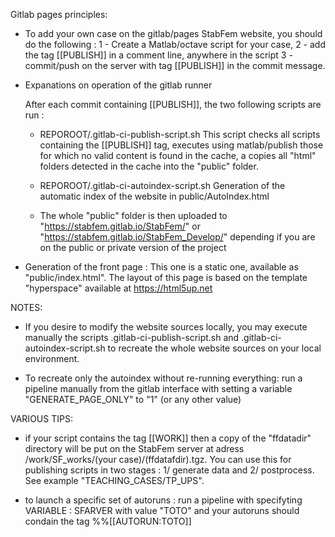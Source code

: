 Gitlab pages principles:

- To add your own case on the gitlab/pages StabFem website, you should do the following :
  1 - Create a Matlab/octave script for your case, 
  2 - add the tag [[PUBLISH]] in a comment line, anywhere in the script
  3 - commit/push on the server with tag [[PUBLISH]] in the commit message.


- Expanations on operation of the gitlab runner

  After each commit containing [[PUBLISH]], the two following scripts are run :
  
  * REPOROOT/.gitlab-ci-publish-script.sh
  	This script checks all scripts containing the [[PUBLISH]] tag, executes using matlab/publish those for 
  	which no valid content is found in the cache, a copies all "html" folders detected in the cache into
 	the "public" folder. 
 
  * REPOROOT/.gitlab-ci-autoindex-script.sh
 	Generation of the automatic index of the website in public/AutoIndex.html
 	
  *	The whole "public" folder is then uploaded to "https://stabfem.gitlab.io/StabFem/" or 
  "https://stabfem.gitlab.io/StabFem_Develop/" depending if you are on the public or private version of the project

- Generation of the front page :
This one is a static one, available as "public/index.html".
The layout of this page is based on the template "hyperspace" available at  https://html5up.net

 
NOTES: 

-   If you desire to modify the website sources locally, you may execute manually the scripts 
    .gitlab-ci-publish-script.sh and .gitlab-ci-autoindex-script.sh
    to recreate the whole website sources on your local environment.

-  To recreate only the autoindex without re-running everything: run a pipeline manually 
   from the gitlab interface with setting a variable "GENERATE_PAGE_ONLY" to "1" (or any other value)
 
VARIOUS TIPS:

- if your script contains the tag [[WORK]] then a copy of the "ffdatadir" directory will be put
on the StabFem server at adress /work/SF_works/(your case)/(ffdatafdir).tgz. You can use this for publishing
scripts in two stages : 1/ generate data and 2/ postprocess. See example "TEACHING_CASES/TP_UPS".

- to launch a specific set of autoruns : run a pipeline with specifyting VARIABLE : SFARVER with value "TOTO"
and your autoruns should condain the tag %%[[AUTORUN:TOTO]]
 
  
